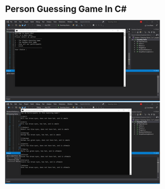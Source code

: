 # Person Guessing Game In C#
![First](https://github.com/Kumar-Akshay/Person-Guessing-Game-In-C-/blob/master/1.png)
![Second](https://github.com/Kumar-Akshay/Person-Guessing-Game-In-C-/blob/master/2.png)
